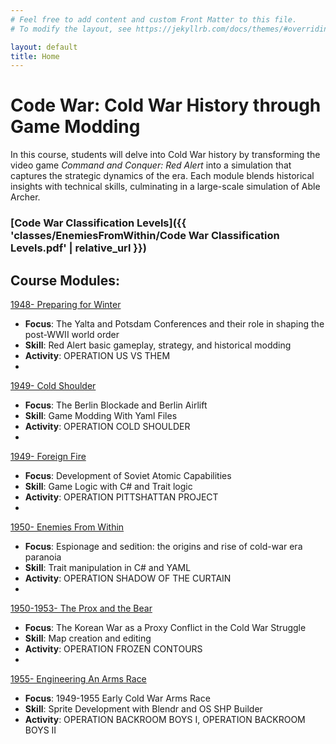 ```yaml
---
# Feel free to add content and custom Front Matter to this file.
# To modify the layout, see https://jekyllrb.com/docs/themes/#overriding-theme-defaults

layout: default
title: Home
---
```


# Code War: Cold War History through Game Modding

In this course, students will delve into Cold War history by transforming the video game *Command and Conquer: Red Alert* into a simulation that captures the strategic dynamics of the era. Each module blends historical insights with technical skills, culminating in a large-scale simulation of Able Archer.    

### [Code War Classification Levels]({{ 'classes/EnemiesFromWithin/Code War Classification Levels.pdf' | relative_url }})
## Course Modules:

[1948- Preparing for Winter](./classes/PreparingForWinter)
  - **Focus**: The Yalta and Potsdam Conferences and their role in shaping the post-WWII world order
  - **Skill**: Red Alert basic gameplay, strategy, and historical modding
  - **Activity**: OPERATION US VS THEM
  - 
[1949- Cold Shoulder](./classes/ColdShoulder)
  - **Focus**: The Berlin Blockade and Berlin Airlift
  - **Skill**: Game Modding With Yaml Files
  - **Activity**: OPERATION COLD SHOULDER
  - 
[1949- Foreign Fire](./classes/ForeignFire)
  - **Focus**: Development of Soviet Atomic Capabilities
  - **Skill**: Game Logic with C# and Trait logic
  - **Activity**: OPERATION PITTSHATTAN PROJECT
  - 
[1950- Enemies From Within](./classes/EnemiesFromWithin)
  - **Focus**: Espionage and sedition: the origins and rise of cold-war era paranoia
  - **Skill**: Trait manipulation in C# and YAML
  - **Activity**: OPERATION SHADOW OF THE CURTAIN
  - 
[1950-1953- The Prox and the Bear](./classes/TheProxAndTheBear)
  - **Focus**: The Korean War as a Proxy Conflict in the Cold War Struggle
  - **Skill**: Map creation and editing
  - **Activity**: OPERATION FROZEN CONTOURS
  - 
[1955- Engineering An Arms Race](./classes/EngineeringAnArmsRace)
  - **Focus**: 1949-1955 Early Cold War Arms Race
  - **Skill**: Sprite Development with Blendr and OS SHP Builder
  - **Activity**: OPERATION BACKROOM BOYS I, OPERATION BACKROOM BOYS II

